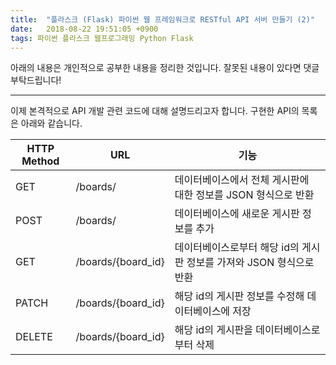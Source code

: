 ```yaml
---
title:  "플라스크 (Flask) 파이썬 웹 프레임워크로 RESTful API 서버 만들기 (2)"
date:   2018-08-22 19:51:05 +0900
tags: 파이썬 플라스크 웹프로그래밍 Python Flask 
---
```

아래의 내용은 개인적으로 공부한 내용을 정리한 것입니다. 잘못된 내용이 있다면 댓글 부탁드립니다!

- - -
이제 본격적으로 API 개발 관련 코드에 대해 설명드리고자 합니다. 구현한 API의 목록은 아래와 같습니다.

HTTP Method|URL|기능
-----------|---|----
GET|/boards/|데이터베이스에서 전체 게시판에 대한 정보를 JSON 형식으로 반환
POST|/boards/|데이터베이스에 새로운 게시판 정보를 추가
GET|/boards/{board_id}|데이터베이스로부터 해당 id의 게시판 정보를 가져와 JSON 형식으로 반환
PATCH|/boards/{board_id}|해당 id의 게시판 정보를 수정해 데이터베이스에 저장
DELETE|/boards/{board_id}|해당 id의 게시판을 데이터베이스로부터 삭제
